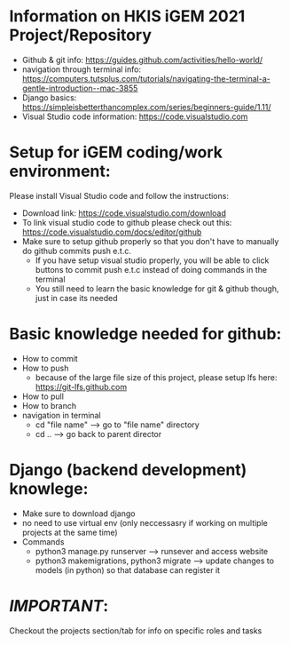 # Information on HKIS iGEM 2021 Project/Repository
- Github & git info: https://guides.github.com/activities/hello-world/
- navigation through terminal info: https://computers.tutsplus.com/tutorials/navigating-the-terminal-a-gentle-introduction--mac-3855
- Django basics: https://simpleisbetterthancomplex.com/series/beginners-guide/1.11/
- Visual Studio code information: https://code.visualstudio.com

# Setup for iGEM coding/work environment:
Please install Visual Studio code and follow the instructions:
- Download link: https://code.visualstudio.com/download
- To link visual studio code to github please check out this: https://code.visualstudio.com/docs/editor/github
- Make sure to setup github properly so that you don't have to manually do github commits push e.t.c.
  * If you have setup visual studio properly, you will be able to click buttons to commit push e.t.c instead of doing commands in the terminal
  * You still need to learn the basic knowledge for git & github though, just in case its needed

# Basic knowledge needed for github:
- How to commit
- How to push
  - because of the large file size of this project, please setup lfs here: https://git-lfs.github.com
- How to pull
- How to branch
- navigation in terminal
  - cd "file name" --> go to "file name" directory
  - cd .. --> go back to parent director
  
# Django (backend development) knowlege:
- Make sure to download django
- no need to use virtual env (only neccessasry if working on multiple projects at the same time)
- Commands
  - python3 manage.py runserver --> runsever and access website
  - python3 makemigrations, python3 migrate --> update changes to models (in python) so that database can register it

# *IMPORTANT*:
Checkout the projects section/tab for info on specific roles and tasks
